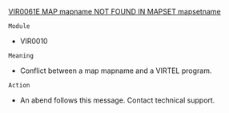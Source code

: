 [VIR0061E MAP mapname NOT FOUND IN MAPSET mapsetname](https://virtel.readthedocs.io/en/latest/manuals/virtel/Virtel459MG/messages.html?highlight=VIR0061E#VIR0061E)

`Module`
- VIR0010

`Meaning`
- Conflict between a map mapname and a VIRTEL program.

`Action`
- An abend follows this message. Contact technical support.
